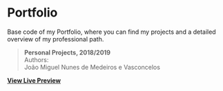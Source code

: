 # Portfolio
Base code of my Portfolio, where you can find my projects and a detailed overview of my professional path.
> **Personal Projects, 2018/2019**<br/>
  Authors:<br/>
  João Miguel Nunes de Medeiros e Vasconcelos<br/>

**[View Live Preview](https://jmnmv12.github.io/AboutMePT)**



